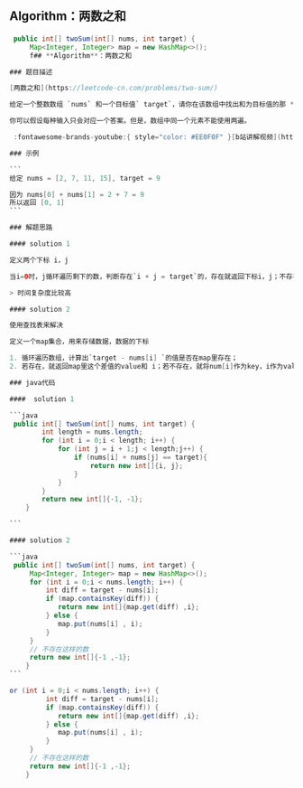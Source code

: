 ## **Algorithm**：两数之和

#### 

````java
 public int[] twoSum(int[] nums, int target) {
     Map<Integer, Integer> map = new HashMap<>();
     f## **Algorithm**：两数之和

### 题目描述 

[两数之和](https://leetcode-cn.com/problems/two-sum/)

给定一个整数数组 `nums` 和一个目标值` target`，请你在该数组中找出和为目标值的那 **两个** 整数，并返回他们的数组下标。

你可以假设每种输入只会对应一个答案。但是，数组中同一个元素不能使用两遍。

 :fontawesome-brands-youtube:{ style="color: #EE0F0F" }[b站讲解视频](https://www.bilibili.com/video/BV1GE411Q76k?from=search&seid=1866457589896977239)

### 示例

```
给定 nums = [2, 7, 11, 15], target = 9

因为 nums[0] + nums[1] = 2 + 7 = 9
所以返回 [0, 1]
```

### 解题思路

#### solution 1

定义两个下标 i，j

当i=0时，j循环遍历剩下的数，判断存在`i + j = target`的，存在就返回下标i，j；不存在就i=1继续循环遍历

> 时间复杂度比较高

#### solution 2

使用查找表来解决

定义一个map集合，用来存储数据，数据的下标

1. 循环遍历数组，计算出`target - nums[i] `的值是否在map里存在；
2. 若存在，就返回map里这个差值的value和 i；若不存在，就将num[i]作为key，i作为value存入map中，继续循环 

### java代码

####  solution 1

```java
 public int[] twoSum(int[] nums, int target) {
        int length = nums.length;
        for (int i = 0;i < length; i++) {
            for (int j = i + 1;j < length;j++) {
                if (nums[i] + nums[j] == target){
                    return new int[]{i, j};
                }
            }
        }
        return new int[]{-1, -1};
    }

```

#### solution 2

```java
 public int[] twoSum(int[] nums, int target) {
     Map<Integer, Integer> map = new HashMap<>();
     for (int i = 0;i < nums.length; i++) {
         int diff = target - nums[i];
         if (map.containsKey(diff)) {
         	return new int[]{map.get(diff) ,i};
         } else {
         	map.put(nums[i] , i);
         }
     }
     // 不存在这样的数
     return new int[]{-1 ,-1};
    }
```

or (int i = 0;i < nums.length; i++) {
         int diff = target - nums[i];
         if (map.containsKey(diff)) {
         	return new int[]{map.get(diff) ,i};
         } else {
         	map.put(nums[i] , i);
         }
     }
     // 不存在这样的数
     return new int[]{-1 ,-1};
    }
````

